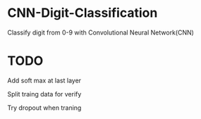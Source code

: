 # CNN-Digit-Classification
Classify digit from 0-9 with Convolutional Neural Network(CNN)

# TODO
Add soft max at last layer

Split traing data for verify

Try dropout when traning
